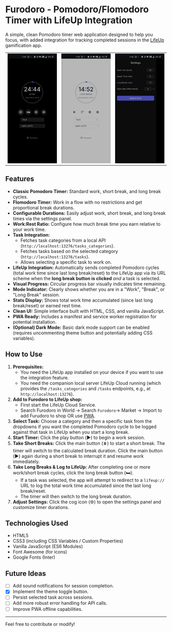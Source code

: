 # Furodoro - Pomodoro/Flomodoro Timer with LifeUp Integration

A simple, clean Pomodoro timer web application designed to help you focus, with added integration for tracking completed sessions in the [LifeUp](https://github.com/Ayagikei/LifeUp) gamification app.


<table>
  <tr>
    <td align="center"><img src="images/SS1.jpg" alt="Work" width="200"/></td>
    <td align="center"><img src="images/SS2.jpg" alt="Long Break" width="200"/></td>
    <td align="center"><img src="images/SS3.jpg" alt="Settings" width="200"/></td>
  </tr>
</table>

## Features

*   **Classic Pomodoro Timer:** Standard work, short break, and long break cycles.
*   **Flomodoro Timer:** Work in a flow with no restrictions and get proportional break durations.
*   **Configurable Durations:** Easily adjust work, short break, and long break times via the settings panel.
*   **Work:Rest Ratio:** Configure how much break time you earn relative to your work time.
*   **Task Integration:**
    *   Fetches task categories from a local API (`http://localhost:13276/tasks_categories`).
    *   Fetches tasks based on the selected category (`http://localhost:13276/tasks`).
    *   Allows selecting a specific task to work on.
*   **LifeUp Integration:** Automatically sends completed Pomodoro cycles (total work time since last long break/reset) to the LifeUp app via its URL scheme when the **long break button is clicked** *and* a task is selected.
*   **Visual Progress:** Circular progress bar visually indicates time remaining.
*   **Mode Indicator:** Clearly shows whether you are in a "Work", "Break", or "Long Break" session.
*   **Stats Display:** Shows total work time accumulated (since last long break/reset) or earned rest time.
*   **Clean UI:** Simple interface built with HTML, CSS, and vanilla JavaScript.
*   **PWA Ready:** Includes a manifest and service worker registration for potential installation.
*   **(Optional) Dark Mode:** Basic dark mode support can be enabled (requires uncommenting theme button and potentially adding CSS variables).

## How to Use

1.  **Prerequisites:**
    *   You need the LifeUp app installed on your device if you want to use the integration feature.
    *   You need the companion local server LifeUp Cloud running (which provides the `/tasks_categories` and `/tasks` endpoints, e.g., at `http://localhost:13276`).
2.  **Add to Furodoro to LifeUp shop:**
    *   First start the LifeUp Cloud Service.
    *   Search Furodoro in World -> Search `Furodoro`-> Market -> Import to add Furudoro to shop OR use [PWA](https://furodoro.pages.dev/). 
3.  **Select Task:** Choose a category and then a specific task from the dropdowns if you want the completed Pomodoro cycle to be logged against that task in LifeUp when you start a long break.
4.  **Start Timer:** Click the play button (▶️) to begin a work session.
5.  **Take Short Breaks:** Click the main button (⏸️) to start a short break. The timer will switch to the calculated break duration. Click the main button (▶️) again during a short break to interrupt it and resume work immediately.
7.  **Take Long Breaks & Log to LifeUp:** After completing one or more work/short break cycles, click the long break button (🛏️).
    *   If a task was selected, the app will attempt to redirect to a `lifeup://` URL to log the total work time accumulated since the last long break/reset.
    *   The timer will then switch to the long break duration.
8.  **Adjust Settings:** Click the cog icon (⚙️) to open the settings panel and customize timer durations.

## Technologies Used

*   HTML5
*   CSS3 (including CSS Variables / Custom Properties)
*   Vanilla JavaScript (ES6 Modules)
*   Font Awesome (for icons)
*   Google Fonts (Inter)

## Future Ideas

- [ ]   Add sound notifications for session completion.
- [x]   Implement the theme toggle button.
- [ ]   Persist selected task across sessions.
- [ ]   Add more robust error handling for API calls.
- [ ]   Improve PWA offline capabilities.

---

Feel free to contribute or modify!
